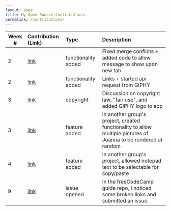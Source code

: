 ```yaml
---
layout: page
title: My Open Source Contributions
permalink: /contributions/
---
```


<!-- 
Type of the contribution should be "Wikipedia edit", "OpenStreet Map feature", "Documentation", "Course website", "Blog", 
"Browse Add-on", etc. 

The descriptioin should include a brief summary of what you did. 

Replace the first row with your contribution. 

--> 





| Week #       | Contribution (Link)  | Type  | Description | 
|---|:---|:---|:---| 
| 2  | [link](https://github.com/nyu-ossd-s19/mood/pull/4) | functionality added | Fixed merge conflicts + added code to allow message to show upon new tab |
|  2   |  [link](https://github.com/nyu-ossd-s19/mood/pull/5)   |  functionality added   |   Links + started api request from GIPHY   |
|   3  |  [link](https://github.com/nyu-ossd-s19/mood/pull/13)   |  copyright   |   Discussion on copyright law, "fair use", and added GIPHY logo to app   |
| 3| [link](https://github.com/nyu-ossd-s19/Joannify/pull/10) | feature added| In another group's project, created functionality to allow multiple pictures of Joanna to be rendered at random| 
| 4| [link](https://github.com/nyu-ossd-s19/notepad-team-3/pull/9) | feature added| In another group's project, allowed notepad text to be selectable for copy/paste| 
| 9| [link](https://github.com/freeCodeCamp/freeCodeCamp/issues/35678) | issue opened| In the freeCodeCamp guide repo, I noticed some broken links and submitted an issue.| 